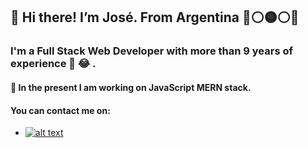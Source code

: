 ## 👋 Hi there! I’m José. From Argentina 🔵⚪🟡⚪🔵

### I'm a Full Stack Web Developer with more than 9 years of experience :older_man: :joy: . 

#### 🌱 In the present I am working on JavaScript MERN stack.

#### You can contact me on:
- [![alt text][1.1]][1]

[1.1]: http://i.imgur.com/wWzX9uB.png (Twitter)

[1]: https://twitter.com/el_beto22

<!---
techjosec/techjosec is a ✨ special ✨ repository because its `README.md` (this file) appears on your GitHub profile.
You can click the Preview link to take a look at your changes.
--->
